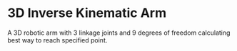 # 3D Inverse Kinematic Arm

A 3D robotic arm with 3 linkage joints and 9 degrees of freedom calculating best way to reach specified point. 